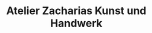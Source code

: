 ---
title: "Atelier Zacharias Kunst und Handwerk"
url: /muenchen/atelier-zacharias-kunst-und-handwerk/
shop: Raumausstattung
---
